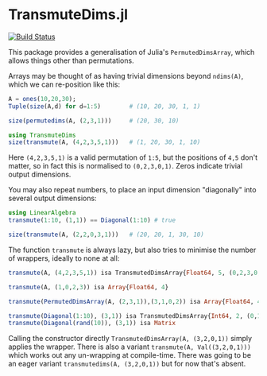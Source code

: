 # TransmuteDims.jl

[![Build Status](https://github.com/mcabbott/TransmuteDims.jl/workflows/CI/badge.svg)](https://github.com/mcabbott/TransmuteDims.jl/actions)

This package provides a generalisation of Julia's `PermutedDimsArray`, which allows things other than permutations.

Arrays may be thought of as having trivial dimensions beyond `ndims(A)`, which we can re-position like this:

```julia
A = ones(10,20,30);
Tuple(size(A,d) for d=1:5)        # (10, 20, 30, 1, 1)

size(permutedims(A, (2,3,1)))     # (20, 30, 10)

using TransmuteDims
size(transmute(A, (4,2,3,5,1)))   # (1, 20, 30, 1, 10)
```

Here `(4,2,3,5,1)` is a valid permutation of `1:5`, but the positions of `4,5` don't matter, so in fact this is normalised to `(0,2,3,0,1)`. Zeros indicate trivial output dimensions.

You may also repeat numbers, to place an input dimension "diagonally" into several output dimensions:

```julia
using LinearAlgebra
transmute(1:10, (1,1)) == Diagonal(1:10) # true

size(transmute(A, (2,2,0,3,1)))   # (20, 20, 1, 30, 10)
```

The function `transmute` is always lazy, but also tries to minimise the number of wrappers, ideally to none at all:

```julia
transmute(A, (4,2,3,5,1)) isa TransmutedDimsArray{Float64, 5, (0,2,3,0,1), (5,2,3), <:Array}

transmute(A, (1,0,2,3)) isa Array{Float64, 4}

transmute(PermutedDimsArray(A, (2,3,1)),(3,1,0,2)) isa Array{Float64, 4}

transmute(Diagonal(1:10), (3,1)) isa TransmutedDimsArray{Int64, 2, (0,1), (2,), <:UnitRange}
transmute(Diagonal(rand(10)), (3,1)) isa Matrix
```

Calling the constructor directly `TransmutedDimsArray(A, (3,2,0,1))` simply applies the wrapper. 
There is also a variant `transmute(A, Val((3,2,0,1)))` which works out any un-wrapping at compile-time.
There was going to be an eager variant `transmutedims(A, (3,2,0,1))` but for now that's absent.
